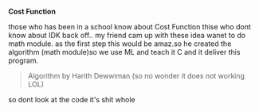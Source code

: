 <b>Cost Function</b>

those who has been in a school know about Cost Function thise who dont know about IDK back off..
my friend cam up with these idea wanet to do math module. as the first step this would be amaz.so he created the 	 algorithm (math module)so we use ML and teach it C and it deliver this program.    

> Algorithm by Harith Dewwiman (so no wonder it does not working LOL)
	
	
so dont look at the code it's shit whole
